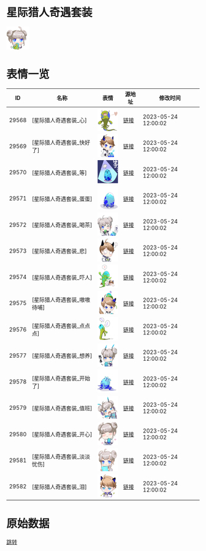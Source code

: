 # 星际猎人奇遇套装

<img src="./cover.png" height="60" alt="cover" />

# 表情一览

|ID|名称|表情|源地址|修改时间|
|----|----|----|----|----|
|29568|[星际猎人奇遇套装_心]|<img src="./pic/029568_%5B星际猎人奇遇套装_心%5D.png" height="60" alt="心"/>|[链接](https://i0.hdslb.com/bfs/garb/04cf493bbfe4cbea3c49d6cd414ca059e4e8d113.png)|2023-05-24 12:00:02|
|29569|[星际猎人奇遇套装_快好了]|<img src="./pic/029569_%5B星际猎人奇遇套装_快好了%5D.png" height="60" alt="快好了"/>|[链接](https://i0.hdslb.com/bfs/garb/d1e0a286965d5ea88ad29eeb72191f31bb1163ee.png)|2023-05-24 12:00:02|
|29570|[星际猎人奇遇套装_等]|<img src="./pic/029570_%5B星际猎人奇遇套装_等%5D.png" height="60" alt="等"/>|[链接](https://i0.hdslb.com/bfs/garb/cc2198cdfd8df1f68f06d5ffad9df8881113be37.png)|2023-05-24 12:00:02|
|29571|[星际猎人奇遇套装_蛋蛋]|<img src="./pic/029571_%5B星际猎人奇遇套装_蛋蛋%5D.png" height="60" alt="蛋蛋"/>|[链接](https://i0.hdslb.com/bfs/garb/c30fcdcd7a18165079dcde0223ea17dbbcc3ea7f.png)|2023-05-24 12:00:02|
|29572|[星际猎人奇遇套装_喝茶]|<img src="./pic/029572_%5B星际猎人奇遇套装_喝茶%5D.png" height="60" alt="喝茶"/>|[链接](https://i0.hdslb.com/bfs/garb/758de37dba75b927c7e3858b6e606b87c557b0af.png)|2023-05-24 12:00:02|
|29573|[星际猎人奇遇套装_悲]|<img src="./pic/029573_%5B星际猎人奇遇套装_悲%5D.png" height="60" alt="悲"/>|[链接](https://i0.hdslb.com/bfs/garb/51a307fd7696a00a6cffd7a8b19f610ea5a0890f.png)|2023-05-24 12:00:02|
|29574|[星际猎人奇遇套装_吓人]|<img src="./pic/029574_%5B星际猎人奇遇套装_吓人%5D.png" height="60" alt="吓人"/>|[链接](https://i0.hdslb.com/bfs/garb/da01dfbed698c091ccac01fbd2a05a9a9c40d78b.png)|2023-05-24 12:00:02|
|29575|[星际猎人奇遇套装_嗷嗷待哺]|<img src="./pic/029575_%5B星际猎人奇遇套装_嗷嗷待哺%5D.png" height="60" alt="嗷嗷待哺"/>|[链接](https://i0.hdslb.com/bfs/garb/ea76123a8dea8aedd2fca97d8f97a57db44ca345.png)|2023-05-24 12:00:02|
|29576|[星际猎人奇遇套装_点点点]|<img src="./pic/029576_%5B星际猎人奇遇套装_点点点%5D.png" height="60" alt="点点点"/>|[链接](https://i0.hdslb.com/bfs/garb/a920771e2641445c7c435c2989ac1eebd5e6b01a.png)|2023-05-24 12:00:02|
|29577|[星际猎人奇遇套装_想养]|<img src="./pic/029577_%5B星际猎人奇遇套装_想养%5D.png" height="60" alt="想养"/>|[链接](https://i0.hdslb.com/bfs/garb/2935ff39588e430c2a34fc2a4f34da77af4071c3.png)|2023-05-24 12:00:02|
|29578|[星际猎人奇遇套装_开始了]|<img src="./pic/029578_%5B星际猎人奇遇套装_开始了%5D.png" height="60" alt="开始了"/>|[链接](https://i0.hdslb.com/bfs/garb/4fb9033acbb8c2e0bb30b53ad707c77f587a5cbb.png)|2023-05-24 12:00:02|
|29579|[星际猎人奇遇套装_值班]|<img src="./pic/029579_%5B星际猎人奇遇套装_值班%5D.png" height="60" alt="值班"/>|[链接](https://i0.hdslb.com/bfs/garb/a5376bc63cd1687e6532b5e40b0472999c5491f5.png)|2023-05-24 12:00:02|
|29580|[星际猎人奇遇套装_开心]|<img src="./pic/029580_%5B星际猎人奇遇套装_开心%5D.png" height="60" alt="开心"/>|[链接](https://i0.hdslb.com/bfs/garb/eb8704e093fb382afbec29190c6ca98c9bd37627.png)|2023-05-24 12:00:02|
|29581|[星际猎人奇遇套装_淡淡忧伤]|<img src="./pic/029581_%5B星际猎人奇遇套装_淡淡忧伤%5D.png" height="60" alt="淡淡忧伤"/>|[链接](https://i0.hdslb.com/bfs/garb/cd7762362d73216327b06bdcc35ac6d628963c74.png)|2023-05-24 12:00:02|
|29582|[星际猎人奇遇套装_泪]|<img src="./pic/029582_%5B星际猎人奇遇套装_泪%5D.png" height="60" alt="泪"/>|[链接](https://i0.hdslb.com/bfs/garb/efd4afe5dd6cec3af8db8b9805e8cd0e12c23b22.png)|2023-05-24 12:00:02|

# 原始数据

[跳转](./raw.json)

